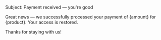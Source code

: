 Subject: Payment received — you're good

Great news — we successfully processed your payment of {amount} for {product}. Your access is restored.

Thanks for staying with us!
